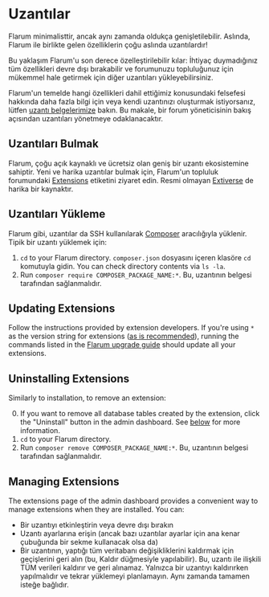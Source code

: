 # Uzantılar

Flarum minimalisttir, ancak aynı zamanda oldukça genişletilebilir. Aslında, Flarum ile birlikte gelen özelliklerin çoğu aslında uzantılardır!

Bu yaklaşım Flarum'u son derece özelleştirilebilir kılar: İhtiyaç duymadığınız tüm özellikleri devre dışı bırakabilir ve forumunuzu topluluğunuz için mükemmel hale getirmek için diğer uzantıları yükleyebilirsiniz.

Flarum'un temelde hangi özellikleri dahil ettiğimiz konusundaki felsefesi hakkında daha fazla bilgi için veya kendi uzantınızı oluşturmak istiyorsanız, lütfen [uzantı belgelerimize](extend/README.md) bakın. Bu makale, bir forum yöneticisinin bakış açısından uzantıları yönetmeye odaklanacaktır.

## Uzantıları Bulmak

Flarum, çoğu açık kaynaklı ve ücretsiz olan geniş bir uzantı ekosistemine sahiptir. Yeni ve harika uzantılar bulmak için, Flarum'un topluluk forumundaki [Extensions](https://discuss.flarum.org/t/extensions) etiketini ziyaret edin. Resmi olmayan [Extiverse](https://extiverse.com/) de harika bir kaynaktır.

## Uzantıları Yükleme

Flarum gibi, uzantılar da SSH kullanılarak [Composer](https://getcomposer.org) aracılığıyla yüklenir. Tipik bir uzantı yüklemek için:

1. `cd` to your Flarum directory. `composer.json` dosyasını içeren klasöre `cd` komutuyla gidin. You can check directory contents via `ls -la`.
2. Run `composer require COMPOSER_PACKAGE_NAME:*`. Bu, uzantının belgesi tarafından sağlanmalıdır.

## Updating Extensions

Follow the instructions provided by extension developers. If you're using `*` as the version string for extensions ([as is recommended](composer.md)), running the commands listed in the [Flarum upgrade guide](update.md) should update all your extensions.

## Uninstalling Extensions

Similarly to installation, to remove an extension:

0. If you want to remove all database tables created by the extension, click the "Uninstall" button in the admin dashboard. See [below](#managing-extensions) for more information.
1. `cd` to your Flarum directory.
2. Run `composer remove COMPOSER_PACKAGE_NAME:*`. Bu, uzantının belgesi tarafından sağlanmalıdır.

## Managing Extensions

The extensions page of the admin dashboard provides a convenient way to manage extensions when they are installed. You can:

- Bir uzantıyı etkinleştirin veya devre dışı bırakın
- Uzantı ayarlarına erişin (ancak bazı uzantılar ayarlar için ana kenar çubuğunda bir sekme kullanacak olsa da)
- Bir uzantının, yaptığı tüm veritabanı değişikliklerini kaldırmak için geçişlerini geri alın (bu, Kaldır düğmesiyle yapılabilir). Bu, uzantı ile ilişkili TÜM verileri kaldırır ve geri alınamaz. Yalnızca bir uzantıyı kaldırırken yapılmalıdır ve tekrar yüklemeyi planlamayın. Aynı zamanda tamamen isteğe bağlıdır.
